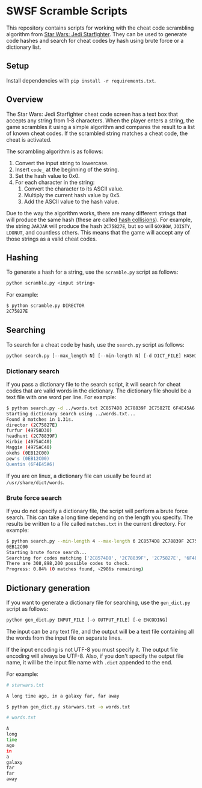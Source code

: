 # SWSF Scramble Scripts

This repository contains scripts for working with the cheat code scrambling algorithm from [Star Wars: Jedi Starfighter](https://en.wikipedia.org/wiki/Star_Wars:_Jedi_Starfighter). They can be used to generate code hashes and search for cheat codes by hash using brute force or a dictionary list.

## Setup

Install dependencies with `pip install -r requirements.txt`.

## Overview

The Star Wars: Jedi Starfighter cheat code screen has a text box that accepts any string from 1-8 characters. When the player enters a string, the game scrambles it using a simple algorithm and compares the result to a list of known cheat codes. If the scrambled string matches a cheat code, the cheat is activated.

The scrambling algorithm is as follows:
1. Convert the input string to lowercase.
2. Insert `code_` at the beginning of the string.
3. Set the hash value to 0x0.
3. For each character in the string:
    1. Convert the character to its ASCII value.
    2. Multiply the current hash value by 0x5.
    3. Add the ASCII value to the hash value.

Due to the way the algorithm works, there are many different strings that will produce the same hash (these are called [hash collisions](https://en.wikipedia.org/wiki/Hash_collision)). For example, the string `JARJAR` will produce the hash `2C75827E`, but so will `GOXBOW`, `JOISTY`, `LDONUT`, and countless others. This means that the game will accept any of those strings as a valid cheat codes.

## Hashing

To generate a hash for a string, use the `scramble.py` script as follows:

```bash
python scramble.py <input string>
```

For example:

```bash
$ python scramble.py DIRECTOR
2C75827E
```

## Searching

To search for a cheat code by hash, use the `search.py` script as follows:

```bash
python search.py [--max_length N] [--min-length N] [-d DICT_FILE] HASH1 [HASH2 ...]
```

### Dictionary search

If you pass a dictionary file to the search script, it will search for cheat codes that are valid words in the dictionary. The dictionary file should be a text file with one word per line. For example:
```bash
$ python search.py -d ../words.txt 2C8574D8 2C78839F 2C75827E 6F4E45A6 4975AC40 49758D30 0EB12C00
Starting dictionary search using ../words.txt...
Found 8 matches in 1.31s.
director (2C75827E)
furfur (49758D30)
headhunt (2C78839F)
Kirbie (4975AC40)
Maggie (4975AC40)
okehs (0EB12C00)
pew's (0EB12C00)
Quentin (6F4E45A6)
```

If you are on linux, a dictionary file can usually be found at `/usr/share/dict/words`.

### Brute force search

If you do not specify a dictionary file, the script will perform a brute force search. This can take a long time depending on the length you specify. The results be written to a file called `matches.txt` in the current directory. For example:

```bash
$ python search.py --min-length 4 --max-length 6 2C8574D8 2C78839F 2C75827E 6F4E45A6 4975AC40 49758D30 
0EB12C00
Starting brute force search...
Searching for codes matching ['2C8574D8', '2C78839F', '2C75827E', '6F4E45A6', '4975AC40', '49758D30', '0EB12C00'] between 4 and 6 letters...
There are 308,898,200 possible codes to check.
Progress: 0.84% (0 matches found, ~2986s remaining)
```

## Dictionary generation

If you want to generate a dictionary file for searching, use the `gen_dict.py` script as follows:

```bash
python gen_dict.py INPUT_FILE [-o OUTPUT_FILE] [-e ENCODING]
```

The input can be any text file, and the output will be a text file containing all the words from the input file on separate lines.

If the input encoding is not UTF-8 you must specify it. The output file encoding will always be UTF-8. Also, if you don't specify the output file name, it will be the input file name with `.dict` appended to the end.

For example:

```bash
# starwars.txt

A long time ago, in a galaxy far, far away
```

```bash
$ python gen_dict.py starwars.txt -o words.txt
```

```bash
# words.txt

A
long
time
ago
in
a
galaxy
far
far
away
```
